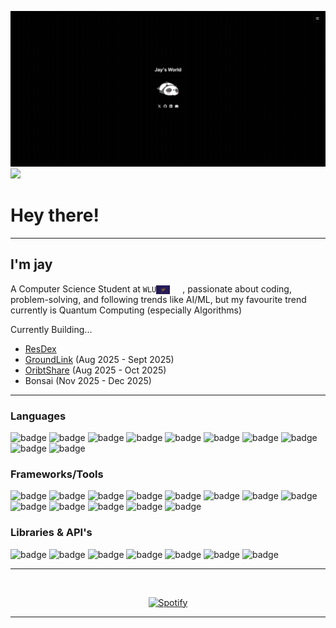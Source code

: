 
[![jay's world](github.gif)](https://jayptz.me)
![](https://komarev.com/ghpvc/?username=jayptz&color=gray)

# Hey there!
___
## I'm jay


A Computer Science Student at `WLU`<img src="laurier.jpg" width="22" style="vertical-align: middle; margin-right: 20px;" />, passionate about coding, problem-solving, and following trends like AI/ML, but my favourite trend currently is Quantum Computing (especially Algorithms)

Currently Building...
- [ResDex](https://www.resdex.ca/) 
- [GroundLink](https://github.com/jayptz/groundlink) (Aug 2025 - Sept 2025)
- [OribtShare](https://orbitshare.vercel.app/) (Aug 2025 - Oct 2025)
- Bonsai (Nov 2025 - Dec 2025)
___

### Languages
![badge](https://img.shields.io/badge/Java-20232a?style=for-the-badge&logo=openjdk&logoColor=white)
![badge](https://img.shields.io/badge/C++-20232a?style=for-the-badge&logo=cplusplus&logoColor=white)
![badge](https://img.shields.io/badge/Python-20232a?style=for-the-badge&logo=python&logoColor=white)
![badge](https://img.shields.io/badge/TypeScript-20232a?style=for-the-badge&logo=typescript&logoColor=white)
![badge](https://img.shields.io/badge/JavaScript-20232a?style=for-the-badge&logo=javascript&logoColor=white)
![badge](https://img.shields.io/badge/C-20232a?style=for-the-badge&logo=c&logoColor=white)
![badge](https://img.shields.io/badge/HTML5-20232a?style=for-the-badge&logo=html5&logoColor=white)
![badge](https://img.shields.io/badge/CSS3-20232a?style=for-the-badge&logo=css3&logoColor=white)
![badge](https://img.shields.io/badge/SQL-20232a?style=for-the-badge&logo=postgresql&logoColor=white)
![badge](https://img.shields.io/badge/Bash-20232a?style=for-the-badge&logo=gnubash&logoColor=white)


### Frameworks/Tools
![badge](https://img.shields.io/badge/React.js-20232a?style=for-the-badge&logo=react&logoColor=white)
![badge](https://img.shields.io/badge/Node.js-20232a?style=for-the-badge&logo=nodedotjs&logoColor=white)
![badge](https://img.shields.io/badge/Express.js-20232a?style=for-the-badge&logo=express&logoColor=white)
![badge](https://img.shields.io/badge/AWS-20232a?style=for-the-badge&logo=amazonaws&logoColor=white)
![badge](https://img.shields.io/badge/Git-20232a?style=for-the-badge&logo=git&logoColor=white)
![badge](https://img.shields.io/badge/Swift-20232a?style=for-the-badge&logo=swift&logoColor=white)
![badge](https://img.shields.io/badge/Firebase-20232a?style=for-the-badge&logo=firebase&logoColor=white)
![badge](https://img.shields.io/badge/Supabase-20232a?style=for-the-badge&logo=supabase&logoColor=white)
![badge](https://img.shields.io/badge/Vercel-20232a?style=for-the-badge&logo=vercel&logoColor=white)
![badge](https://img.shields.io/badge/Docker-20232a?style=for-the-badge&logo=docker&logoColor=white)
![badge](https://img.shields.io/badge/Linux-20232a?style=for-the-badge&logo=linux&logoColor=white)
![badge](https://img.shields.io/badge/VS_Code-20232a?style=for-the-badge&logo=visualstudiocode&logoColor=white)
![badge](https://img.shields.io/badge/Jupyter-20232a?style=for-the-badge&logo=jupyter&logoColor=white)



### Libraries & API's
![badge](https://img.shields.io/badge/Twilio-20232a?style=for-the-badge&logo=twilio&logoColor=white)
![badge](https://img.shields.io/badge/OpenAI_API-20232a?style=for-the-badge&logo=openai&logoColor=white)
![badge](https://img.shields.io/badge/NEAR_API-20232a?style=for-the-badge&logo=near&logoColor=white)
![badge](https://img.shields.io/badge/Google_Cloud_Functions-20232a?style=for-the-badge&logo=googlecloud&logoColor=white)
![badge](https://img.shields.io/badge/Firestore-20232a?style=for-the-badge&logo=googlecloud&logoColor=white)
![badge](https://img.shields.io/badge/SwiftUI-20232a?style=for-the-badge&logo=swift&logoColor=white)
![badge](https://img.shields.io/badge/Pandas-20232a?style=for-the-badge&logo=pandas&logoColor=white)

___

&nbsp;<div align="center">
 [![Spotify](https://spotify-playing-cz99.vercel.app/api/spotify)](https://open.spotify.com/user/pateljy06)

</div>

---
